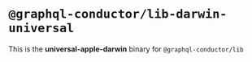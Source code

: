 # `@graphql-conductor/lib-darwin-universal`

This is the **universal-apple-darwin** binary for `@graphql-conductor/lib`
